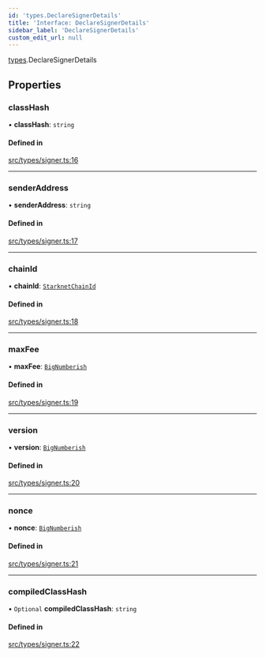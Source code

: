 ```yaml
---
id: 'types.DeclareSignerDetails'
title: 'Interface: DeclareSignerDetails'
sidebar_label: 'DeclareSignerDetails'
custom_edit_url: null
---
```


[types](../namespaces/types.md).DeclareSignerDetails

## Properties

### classHash

• **classHash**: `string`

#### Defined in

[src/types/signer.ts:16](https://github.com/starknet-io/starknet.js/blob/v5.24.3/src/types/signer.ts#L16)

---

### senderAddress

• **senderAddress**: `string`

#### Defined in

[src/types/signer.ts:17](https://github.com/starknet-io/starknet.js/blob/v5.24.3/src/types/signer.ts#L17)

---

### chainId

• **chainId**: [`StarknetChainId`](../enums/constants.StarknetChainId.md)

#### Defined in

[src/types/signer.ts:18](https://github.com/starknet-io/starknet.js/blob/v5.24.3/src/types/signer.ts#L18)

---

### maxFee

• **maxFee**: [`BigNumberish`](../namespaces/types.md#bignumberish)

#### Defined in

[src/types/signer.ts:19](https://github.com/starknet-io/starknet.js/blob/v5.24.3/src/types/signer.ts#L19)

---

### version

• **version**: [`BigNumberish`](../namespaces/types.md#bignumberish)

#### Defined in

[src/types/signer.ts:20](https://github.com/starknet-io/starknet.js/blob/v5.24.3/src/types/signer.ts#L20)

---

### nonce

• **nonce**: [`BigNumberish`](../namespaces/types.md#bignumberish)

#### Defined in

[src/types/signer.ts:21](https://github.com/starknet-io/starknet.js/blob/v5.24.3/src/types/signer.ts#L21)

---

### compiledClassHash

• `Optional` **compiledClassHash**: `string`

#### Defined in

[src/types/signer.ts:22](https://github.com/starknet-io/starknet.js/blob/v5.24.3/src/types/signer.ts#L22)
